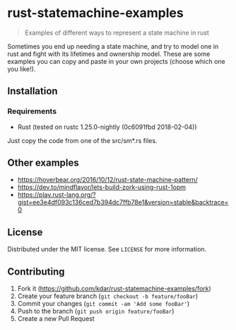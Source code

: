 # rust-statemachine-examples

> Examples of different ways to represent a state machine in rust

Sometimes you end up needing a state machine, and try to model one in rust and fight with its lifetimes and ownership model. These are some examples you can copy and paste in your own projects (choose which one you like!).

## Installation

### Requirements

* Rust (tested on rustc 1.25.0-nightly (0c6091fbd 2018-02-04))

Just copy the code from one of the src/sm\*.rs files.

## Other examples

* https://hoverbear.org/2016/10/12/rust-state-machine-pattern/
* https://dev.to/mindflavor/lets-build-zork-using-rust-1opm
* https://play.rust-lang.org/?gist=ee3e4df093c136ced7b394dc7ffb78e1&version=stable&backtrace=0

## License

Distributed under the MIT license. See `LICENSE` for more information.

## Contributing

1.  Fork it (<https://github.com/kdar/rust-statemachine-examples/fork>)
2.  Create your feature branch (`git checkout -b feature/fooBar`)
3.  Commit your changes (`git commit -am 'Add some fooBar'`)
4.  Push to the branch (`git push origin feature/fooBar`)
5.  Create a new Pull Request

